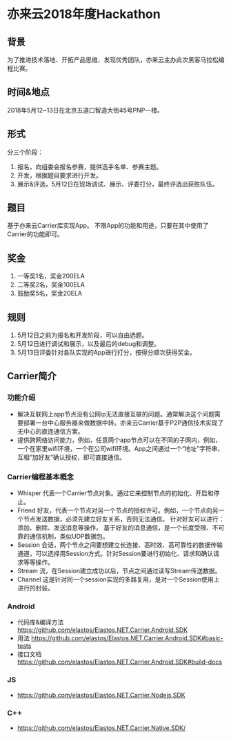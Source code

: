 # 亦来云2018年度Hackathon

## 背景
为了推进技术落地、开拓产品思维、发现优秀团队，亦来云主办此次黑客马拉松编程比赛。

## 时间&地点
2018年5月12~13日在北京五道口智造大街45号PNP一楼。

## 形式
分三个阶段：
1. 报名，向组委会报名参赛，提供选手名单、参赛主题。
2. 开发，根据题目要求进行开发。
3. 展示&评选，5月12日在现场调试、展示、评委打分，最终评选出获胜队伍。

## 题目
基于亦来云Carrier库实现App。
不限App的功能和用途，只要在其中使用了Carrier的功能即可。

## 奖金
1. 一等奖1名，奖金200ELA
2. 二等奖2名，奖金100ELA
3. 鼓励奖5名，奖金20ELA

## 规则
1. 5月12日之前为报名和开发阶段，可以自由选题。
2. 5月12日进行调试和展示，以及最后的debug和调整。
3. 5月13日评委针对各队实现的App进行打分，按得分顺次获得奖金。

## Carrier简介
### 功能介绍
  - 解决互联网上app节点没有公网ip无法直接互联的问题。通常解决这个问题需要部署一台中心服务器来做数据中转。亦来云Carrier基于P2P通信技术实现了无中心的直连通信方案。
  - 提供跨网络访问能力，例如，任意两个app节点可以在不同的子网内，例如，一个在家里wifi环境，一个在公司wifi环境。App之间通过一个“地址”字符串，互相“加好友”确认授权，即可直接通信。
### Carrier编程基本概念
  - Whisper
    代表一个Carrier节点对象。通过它来控制节点的初始化、开启和停止。
  - Friend
    好友，代表一个节点对另一个节点的授权许可。例如，一个节点向另一个节点发送数据，必须先建立好友关系，否则无法通信。
    针对好友可以进行：添加、删除、发送消息等操作。
    基于好友的消息通信，是一个长度受限、不可靠的通信机制，类似UDP数据包。
  - Session
    会话，两个节点之间要想建立长连接、高时效、高可靠性的数据传输通道，可以选择用Session方式。针对Session要进行初始化、请求和确认请求等等操作。
  - Stream
    流，在Session建立成功以后，节点之间通过读写Stream传送数据。
  - Channel
    这是针对同一个session实现的多路复用，是对一个Session使用上进行的封装。
### Android
  - 代码库&编译方法
    <https://github.com/elastos/Elastos.NET.Carrier.Android.SDK>
  - 用法
    <https://github.com/elastos/Elastos.NET.Carrier.Android.SDK#basic-tests>
  - 接口文档
    <https://github.com/elastos/Elastos.NET.Carrier.Android.SDK#build-docs>
### JS
  - <https://github.com/elastos/Elastos.NET.Carrier.Nodejs.SDK>
### C++
  - <https://github.com/elastos/Elastos.NET.Carrier.Native.SDK/>
